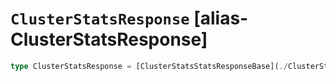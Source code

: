 # `ClusterStatsResponse` [alias-ClusterStatsResponse]
```typescript
type ClusterStatsResponse = [ClusterStatsStatsResponseBase](./ClusterStatsStatsResponseBase.md);
```
